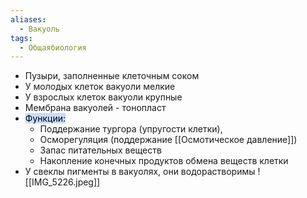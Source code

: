 ```yaml
---
aliases:
  - Вакуоль
tags:
  - Общаябиология
---
```

- Пузыри, заполненные клеточным соком
- У молодых клеток вакуоли мелкие
- У взрослых клеток вакуоли крупные
- Мембрана вакуолей - тонопласт
- <mark style="background: #ADCCFFA6;">Функции:</mark> 
	- Поддержание тургора (упругости клетки),
	- Осморегуляция (поддержание [[Осмотическое давление]])
	- Запас питательных веществ
	- Накопление конечных продуктов обмена веществ клетки
- У свеклы пигменты в вакуолях, они водорастворимы
![[IMG_5226.jpeg]]